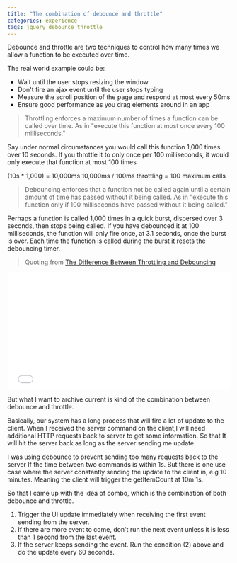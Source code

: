 ```yaml
---
title: "The combination of debounce and throttle"
categories: experience
tags: jquery debounce throttle
---
```


Debounce and throttle are two techniques to control how many times we allow a function to be executed over time.

The real world example could be:

- Wait until the user stops resizing the window
- Don't fire an ajax event until the user stops typing
- Measure the scroll position of the page and respond at most every 50ms
- Ensure good performance as you drag elements around in an app

> Throttling enforces a maximum number of times a function can be called over time. As in "execute this function at most once every 100 milliseconds."

Say under normal circumstances you would call this function 1,000 times over 10 seconds. If you throttle it to only once per 100 milliseconds, it would only execute that function at most 100 times

(10s * 1,000) = 10,000ms
10,000ms / 100ms throttling = 100 maximum calls

> Debouncing enforces that a function not be called again until a certain amount of time has passed without it being called. As in "execute this function only if 100 milliseconds have passed without it being called."

Perhaps a function is called 1,000 times in a quick burst, dispersed over 3 seconds, then stops being called. If you have debounced it at 100 milliseconds, the function will only fire once, at 3.1 seconds, once the burst is over. Each time the function is called during the burst it resets the debouncing timer.

> Quoting from [The Difference Between Throttling and Debouncing](https://css-tricks.com/the-difference-between-throttling-and-debouncing/)

<iframe height='265' scrolling='no' title='Combination of throttling and debounce ' src='//codepen.io/trungk18/embed/dJEJYy/?height=265&theme-id=0&default-tab=js,result&embed-version=2' frameborder='no' allowtransparency='true' allowfullscreen='true' style='width: 100%;'>See the Pen <a href='https://codepen.io/trungk18/pen/dJEJYy/'>Combination of throttling and debounce </a> by Vo Tuan Trung (<a href='https://codepen.io/trungk18'>@trungk18</a>) on <a href='https://codepen.io'>CodePen</a>.
</iframe>

But what I want to archive current is kind of the combination between debounce and throttle.

Basically, our system has a long process that will fire a lot of update to the client. When I received the server command on the client,I will need additional HTTP requests back to server to get some information. So that It will hit the server back as long as the server sending me update.

I was using debounce to prevent sending too many requests back to the server If the time between two commands is within 1s. But there is one use case where the server constantly sending the update to the client in, e.g 10 minutes. Meaning the client will trigger the getItemCount at 10m 1s.

So that I came up with the idea of combo, which is the combination of both debounce and throttle.

1. Trigger the UI update immediately when receiving the first event sending from the server.
2. If there are more event to come, don't run the next event unless it is less than 1 second from the last event.
3. If the server keeps sending the event. Run the condition (2) above and do the update every 60 seconds.